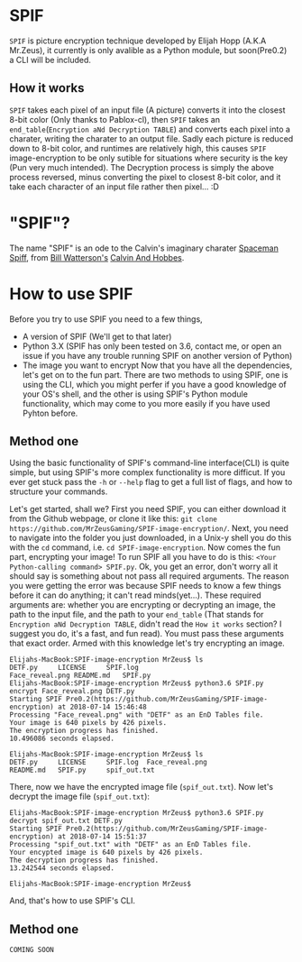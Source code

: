 # SPIF

  `SPIF` is picture encryption technique developed by Elijah Hopp (A.K.A Mr.Zeus), it currently is only avalible as a Python module, but soon(Pre0.2) a CLI will be included.

<h2>How it works</h2>

  `SPIF` takes each pixel of an input file (A picture) converts it into the closest 8-bit color (Only thanks to Pablox-cl), then `SPIF` takes an `end_table`(`Encryption aNd Decryption TABLE`) and converts each pixel into a charater, writing the charater to an output file. Sadly each picture is reduced down to 8-bit color, and runtimes are relatively high, this causes `SPIF` image-encryption to be only sutible for situations where security is the key (Pun very much intended). 
  The Decryption process is simply the above process reversed, minus converting the pixel to closest 8-bit color, and it take each character of an input file rather then pixel... :D

# "SPIF"?

The name "SPIF" is an ode to the Calvin's imaginary charater [Spaceman Spiff][0], from  [Bill Watterson's][1] [Calvin And Hobbes][2].

# How to use SPIF

Before you try to use SPIF you need to a few things, 
- A version of SPIF (We'll get to that later)
- Python 3.X (SPIF has only been tested on 3.6, contact me, or open an issue if you have any trouble running SPIF on another version of Python)
- The image you want to encrypt 
  Now that you have all the dependencies, let's get on to the fun part.
There are two methods to using SPIF, one is using the CLI, which you might perfer if you have a good knowledge of your OS's shell, and the other is using SPIF's Python module functionality, which may come to you more easily if you have used Pyhton before.

<h2>Method one</h2>

  Using the basic functionality of SPIF's command-line interface(CLI) is quite simple, but using SPIF's more complex functionality is more difficut. If you ever get stuck pass the `-h` or `--help` flag to get a full list of flags, and how to structure your commands.

  Let's get started, shall we? First you need SPIF, you can either download it from the Github webpage, or clone it like this: `git clone https://github.com/MrZeusGaming/SPIF-image-encryption/`. Next, you need to navigate into the folder you just downloaded, in a Unix-y shell you do this with the `cd` command, i.e. `cd SPIF-image-encryption`. Now comes the fun part, encrypting your image! To run SPIF all you have to do is this: `<Your Python-calling command> SPIF.py`. Ok, you get an error, don't worry all it should say is something about not pass all required arguments. The reason you were getting the error was because SPIF needs to know a few things before it can do anything; it can't read minds(yet...). These required arguments are: whether you are encrypting or decrypting an image, the path to the input file, and the path to your `end_table` (That stands for `Encryption aNd Decryption TABLE`, didn't read the `How it works` section? I suggest you do, it's a fast, and fun read). You must pass these arguments that exact order. Armed with this knowledge let's try encrypting an image.

```
Elijahs-MacBook:SPIF-image-encryption MrZeus$ ls
DETF.py		LICENSE		SPIF.log
Face_reveal.png	README.md	SPIF.py
Elijahs-MacBook:SPIF-image-encryption MrZeus$ python3.6 SPIF.py encrypt Face_reveal.png DETF.py 
Starting SPIF Pre0.2(https://github.com/MrZeusGaming/SPIF-image-encryption) at 2018-07-14 15:46:48
Processing "Face_reveal.png" with "DETF" as an EnD Tables file.
Your image is 640 pixels by 426 pixels.
The encryption progress has finished.
10.496086 seconds elapsed.

Elijahs-MacBook:SPIF-image-encryption MrZeus$ ls
DETF.py		LICENSE		SPIF.log  Face_reveal.png
README.md	SPIF.py		spif_out.txt
```
  There, now we have the encrypted image file (`spif_out.txt`). Now let's decrypt the image file (`spif_out.txt`):
```
Elijahs-MacBook:SPIF-image-encryption MrZeus$ python3.6 SPIF.py decrypt spif_out.txt DETF.py 
Starting SPIF Pre0.2(https://github.com/MrZeusGaming/SPIF-image-encryption) at 2018-07-14 15:51:37
Processing "spif_out.txt" with "DETF" as an EnD Tables file.
Your encypted image is 640 pixels by 426 pixels.
The decryption progress has finished.
13.242544 seconds elapsed.

Elijahs-MacBook:SPIF-image-encryption MrZeus$ 
```
  And, that's how to use SPIF's CLI.

<h2>Method one</h2>

`COMING SOON`

[0]: https://en.wikipedia.org/wiki/Calvin_and_Hobbes#Calvin's_roles
[1]: https://en.wikipedia.org/wiki/Bill_Watterson
[2]: https://en.wikipedia.org/wiki/Calvin_and_Hobbes
